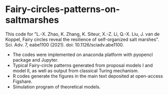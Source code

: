 # Fairy-circles-patterns-on-saltmarshes
This code for "L.-X. Zhao, K. Zhang, K. Siteur, X.-Z. Li, Q.-X. Liu, J. van de Koppel, Fairy circles reveal
the resilience of self-organized salt marshes". Sci. Adv. 7, eabe1100 (2021). doi: 10.1126/sciadv.abe1100. 

* The codes were implemented on anaconda platform with pyopencl package and Jupyter.
* Typical Fairy-circle patterns generated from proposal models I and model II, as well as output from classical Turing mechanism. 
* R codes generate the figures in the main text deposited at open-access Figshare.
* Simulation program of theoretical models.

